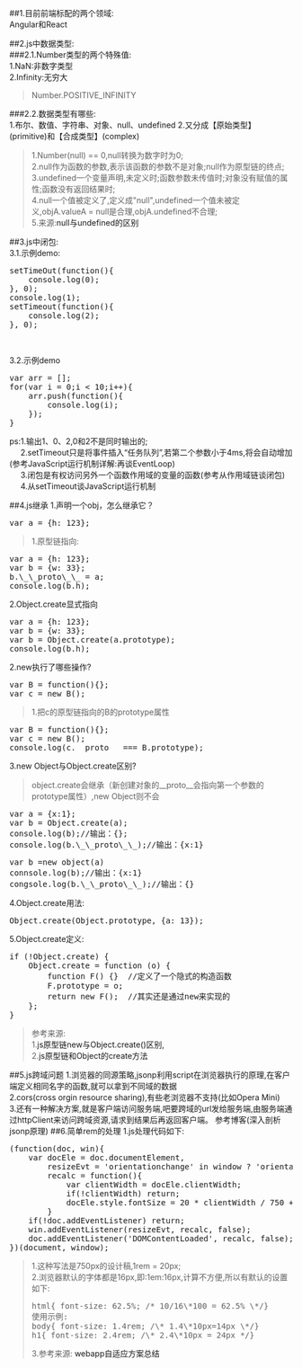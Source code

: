 <style>
a{text-decoration: none;}
a:link{text-decoration: none;}
a:visited{text-decoration: none;}
a:hover{text-decoration: none;}
a:active{text-decoration: none;}
</style>
##1.目前前端标配的两个领域:<br/>
Angular和React

##2.js中数据类型:<br/>
###2.1.Number类型的两个特殊值:<br/>
1.NaN:非数字类型<br/>
2.Infinity:无穷大<br/>
>Number.POSITIVE_INFINITY

###2.2.数据类型有哪些:<br/>
1.布尔、数值、字符串、对象、null、undefined
2.又分成【原始类型】(primitive)和【合成类型】(complex)
>1.Number(null) == 0,null转换为数字时为0;<br/>
>2.null作为函数的参数,表示该函数的参数不是对象;null作为原型链的终点;<br/>
>3.undefined一个变量声明,未定义时;函数参数未传值时;对象没有赋值的属性;函数没有返回结果时;<br/>
>4.null一个值被定义了,定义成"null",undefined一个值未被定义,objA.valueA = null是合理,objA.undefined不合理;<br/>
>5.来源:[null与undefined的区别](http://www.ruanyifeng.com/blog/2014/03/undefined-vs-null.html)

##3.js中闭包:<br/>
3.1.示例demo:<br/>
<pre>
setTimeOut(function(){
	console.log(0);	
}, 0);
console.log(1);
setTimeout(function(){
	console.log(2);
}, 0);
</pre><br/>
3.2.示例demo<br/>
<pre>
var arr = [];
for(var i = 0;i < 10;i++){
	arr.push(function(){
		console.log(i);
	});
}
</pre>
ps:1.输出1、0、2,0和2不是同时输出的;<br/>
&nbsp;&nbsp;&nbsp;&nbsp;&nbsp;2.setTimeout只是将事件插入“任务队列”,若第二个参数小于4ms,将会自动增加(参考<a href="http://www.ruanyifeng.com/blog/2014/10/event-loop.html">JavaScript运行机制详解:再谈EventLoop</a>)<br/>
&nbsp;&nbsp;&nbsp;&nbsp;&nbsp;3.闭包是有权访问另外一个函数作用域的变量的函数(参考<a href="https://github.com/dwqs/blog/issues/18">从作用域链谈闭包</a>)<br/>
&nbsp;&nbsp;&nbsp;&nbsp;&nbsp;4.<a href="http://www.cnblogs.com/zichi/p/4604053.html">从setTimeout谈JavaScript运行机制</a><br/>

##4.js继承
1.声明一个obj，怎么继承它？
<pre>
var a = {h: 123};
</pre>
>1.原型链指向:
<pre>
var a = {h: 123};
var b = {w: 33};
b.\_\_proto\_\_ = a;
console.log(b.h);
</pre>
2.Object.create显式指向
<pre>
var a = {h: 123};
var b = {w: 33};
var b = Object.create(a.prototype);
console.log(b.h);
</pre>

2.new执行了哪些操作?
<pre>
var B = function(){};
var c = new B();
</pre>
>1.把c的原型链指向的B的prototype属性
<pre>
var B = function(){};
var c = new B();
console.log(c.__proto__ === B.prototype);
</pre>


3.new Object与Object.create区别?
>object.create会继承（新创建对象的\_\_proto\_\_会指向第一个参数的prototype属性）,new Object则不会
<pre>
var a = {x:1};
var b = Object.create(a);
console.log(b);//输出：{};
console.log(b.\_\_proto\_\_);//输出：{x:1}
</pre>
<pre>
var b =new object(a)
connsole.log(b);//输出：{x:1}
congsole.log(b.\_\_proto\_\_);//输出：{}
</pre>

4.Object.create用法:
<pre>
Object.create(Object.prototype, {a: 13});
</pre>

5.Object.create定义:
<pre>
if (!Object.create) {
	Object.create = function (o) {
		function F() {}  //定义了一个隐式的构造函数
		F.prototype = o;
		return new F();  //其实还是通过new来实现的
	};
}
</pre>

>参考来源:<br/>
>1.[js原型链new与Object.create()区别,](http://blog.csdn.net/fangchao3652/article/details/50555985)<br/>
>2.[js原型链和Object的create方法](http://www.cnblogs.com/HKUI/p/4127383.html)


##5.js跨域问题
1.浏览器的同源策略,jsonp利用script在浏览器执行的原理,在客户端定义相同名字的函数,就可以拿到不同域的数据<br/>
2.cors(cross orgin resource sharing),有些老浏览器不支持(比如Opera Mini)<br/>
3.还有一种解决方案,就是客户端访问服务端,吧要跨域的url发给服务端,由服务端通过httpClient来访问跨域资源,请求到结果后再返回客户端。
[参考博客(深入剖析jsonp原理)](http://www.cnblogs.com/digdeep/p/4170059.html)
##6.简单rem的处理
1.js处理代码如下:
<pre>
(function(doc, win){
	var docEle = doc.documentElement,
		resizeEvt = 'orientationchange' in window ? 'orientationchange' : 'resize',
		recalc = function(){
			var clientWidth = docEle.clientWidth;
			if(!clientWidth) return;
			docEle.style.fontSize = 20 * clientWidth / 750 + 'px';
		}
	if(!doc.addEventListener) return;
	win.addEventListener(resizeEvt, recalc, false);
	doc.addEventListener('DOMContentLoaded', recalc, false);
})(document, window);
</pre>
>1.这种写法是750px的设计稿,1rem = 20px;<br/>
>2.浏览器默认的字体都是16px,即:1em:16px,计算不方便,所以有默认的设置如下:
><pre>
>html{ font-size: 62.5%; /* 10/16\*100 = 62.5% \*/}
>使用示例:
>body{ font-size: 1.4rem; /\* 1.4\*10px=14px \*/}
>h1{ font-size: 2.4rem; /\* 2.4\*10px = 24px */}
></pre>
>3.参考来源: [webapp自适应方案总结](http://www.cnblogs.com/breakdown/p/4231708.html)